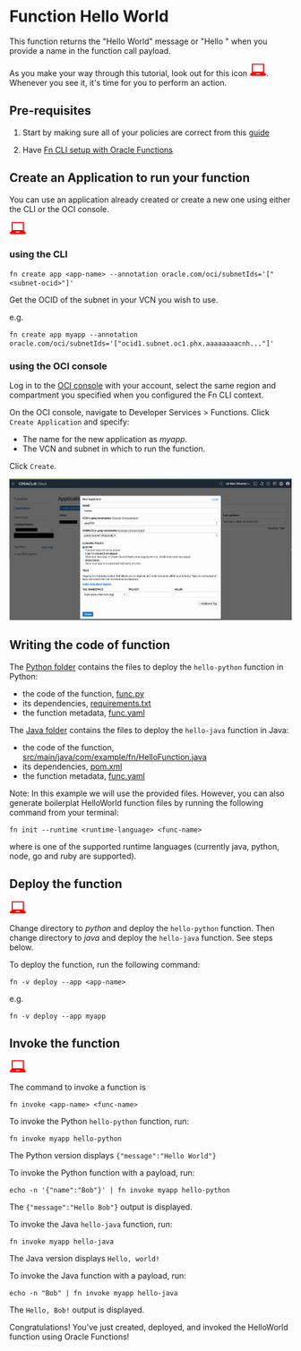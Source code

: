 # Function Hello World

This function returns the "Hello World" message or "Hello <name>" when you provide a name in the function call payload.

As you make your way through this tutorial, look out for this icon ![user input icon](./images/userinput.png).
Whenever you see it, it's time for you to perform an action.


## Pre-requisites
1. Start by making sure all of your policies are correct from this [guide](https://docs.cloud.oracle.com/iaas/Content/Functions/Tasks/functionscreatingpolicies.htm?tocpath=Services%7CFunctions%7CPreparing%20for%20Oracle%20Functions%7CConfiguring%20Your%20Tenancy%20for%20Function%20Development%7C_____4)

2. Have [Fn CLI setup with Oracle Functions](https://docs.cloud.oracle.com/iaas/Content/Functions/Tasks/functionsconfiguringclient.htm?tocpath=Services%7CFunctions%7CPreparing%20for%20Oracle%20Functions%7CConfiguring%20Your%20Client%20Environment%20for%20Function%20Development%7C_____0)


## Create an Application to run your function
You can use an application already created or create a new one using either the CLI or the OCI console.

![user input icon](./images/userinput.png)

### using the CLI
```
fn create app <app-name> --annotation oracle.com/oci/subnetIds='["<subnet-ocid>"]'
```
Get the OCID of the subnet in your VCN you wish to use.

e.g.
```
fn create app myapp --annotation oracle.com/oci/subnetIds='["ocid1.subnet.oc1.phx.aaaaaaaacnh..."]'
```

### using the OCI console
Log in to the [OCI console](https://console.us-phoenix-1.oraclecloud.com/) with your account, select the same region and compartment you specified when you configured the Fn CLI context.

On the OCI console, navigate to Developer Services > Functions. Click `Create Application` and specify:
- The name for the new application as *myapp*.
- The VCN and subnet in which to run the function.

Click `Create`.

![](./images/create-application.png "Create Application")


## Writing the code of function

The [Python folder](./python) contains the files to deploy the `hello-python` function in Python:
* the code of the function, [func.py](./python/func.py)
* its dependencies, [requirements.txt](./python/requirements.txt)
* the function metadata, [func.yaml](./python/func.yaml)

The [Java folder](./java) contains the files to deploy the `hello-java` function in Java:
* the code of the function, [src/main/java/com/example/fn/HelloFunction.java](./java/src/main/java/com/example/fn/HelloFunction.java)
* its dependencies, [pom.xml](./java/pom.xml)
* the function metadata, [func.yaml](./java/func.yaml)

Note: In this example we will use the provided files. However, you can also generate boilerplat HelloWorld function 
files by running the following command from your terminal:
      
```
fn init --runtime <runtime-language> <func-name>
```

where <runtime-language> is one of the supported runtime languages (currently java, python, node, go and ruby are 
supported).


## Deploy the function

![user input icon](./images/userinput.png)

Change directory to *python* and deploy the `hello-python` function. Then change directory to *java* and deploy the
 `hello-java` function. See steps below.

To deploy the function, run the following command:
```
fn -v deploy --app <app-name>
```
e.g.
```
fn -v deploy --app myapp
```


## Invoke the function

![user input icon](./images/userinput.png)

The command to invoke a function is 
```
fn invoke <app-name> <func-name>
```

To invoke the Python `hello-python` function, run:
```
fn invoke myapp hello-python
```
The Python version displays `{"message":"Hello World"}`

To invoke the Python function with a payload, run: 
```
echo -n '{"name":"Bob"}' | fn invoke myapp hello-python
```
The `{"message":"Hello Bob"}` output is displayed.

To invoke the Java `hello-java` function, run:
```
fn invoke myapp hello-java
```
The Java version displays `Hello, world!`

To invoke the Java function with a payload, run: 
```
echo -n "Bob" | fn invoke myapp hello-java
```
The `Hello, Bob!` output is displayed.

Congratulations! You've just created, deployed, and invoked the HelloWorld function using Oracle Functions!